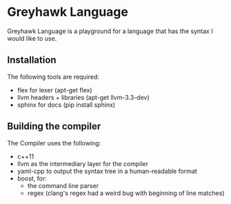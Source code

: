 Greyhawk Language
=================

Greyhawk Language is a playground for a language that has the syntax I would like to use.

Installation
------------

The following tools are required:

* flex for lexer (apt-get flex)
* llvm headers + libraries (apt-get llvm-3.3-dev)
* sphinx for docs (pip install sphinx)

Building the compiler
---------------------

The Compiler uses the following:

* c++11
* llvm as the intermediary layer for the compiler
* yaml-cpp to output the syntax tree in a human-readable format
* boost, for:
  * the command line parser
  * regex (clang's regex had a weird bug with beginning of line matches)
